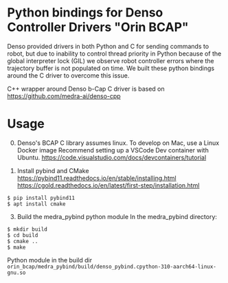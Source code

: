 # Python bindings for Denso Controller Drivers "Orin BCAP"
Denso provided drivers in both Python and C for sending commands to robot,
but due to inability to control thread priority in Python because of the
global interpreter lock (GIL) we observe robot controller errors where
the trajectory buffer is not populated on time.
We built these python bindings around the C driver to overcome this issue.

C++ wrapper around Denso b-Cap C driver is based on https://github.com/medra-ai/denso-cpp

# Usage
0. Denso's BCAP C library assumes linux. To develop on Mac, use a Linux Docker image
Recommend setting up a VSCode Dev container with Ubuntu.
https://code.visualstudio.com/docs/devcontainers/tutorial

1. Install pybind and CMake
https://pybind11.readthedocs.io/en/stable/installing.html
https://cgold.readthedocs.io/en/latest/first-step/installation.html
```
$ pip install pybind11
$ apt install cmake
```

3. Build the medra_pybind python module
In the medra_pybind directory:
```
$ mkdir build
$ cd build
$ cmake ..
$ make
```
Python module in the build dir
`orin_bcap/medra_pybind/build/denso_pybind.cpython-310-aarch64-linux-gnu.so`

